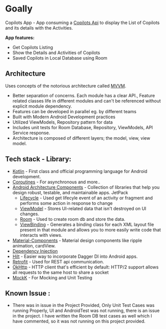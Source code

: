 # Goally
Copilots App - App consuming a [Copilots Api](https://devapi.getgoally.com/v1/api/devices/copilot-list/) to display the List of Copilots and its details with the Activities.


**App features:**
- Get Copilots Listing
- Show the Details and Activities of Copilots
- Saved Copilots in Local Database using Room


## Architecture
Uses concepts of the notorious architecture called [MVVM](https://www.geeksforgeeks.org/mvvm-model-view-viewmodel-architecture-pattern-in-android/).</br>

* Better separation of concerns. Each module has a clear API., Feature related classes life in different modules and can't be referenced without explicit module dependency.
* Features can be developed in parallel eg. by different teams
* Built with Modern Android Development practices
* Utilized ViewModels, Repository pattern for data
* Includes unit tests for Room Database, Repository, ViewModels, API Service response.
* Architecture is composed of different layers; the model, view, view model.


## Tech stack - Library:
- [Kotlin](https://kotlinlang.org/) - First class and official programming language for Android development.
- [Coroutines](https://kotlinlang.org/docs/reference/coroutines-overview.html) - For asynchronous and more..
- [Android Architecture Components](https://developer.android.com/topic/libraries/architecture) - Collection of libraries that help you design robust, testable, and maintainable apps.
  JetPack
    - [Lifecycle](https://developer.android.com/jetpack/androidx/releases/lifecycle) - Used get lifecyle event of an activity or fragment and performs some action in response to change
    - [ViewModel](https://developer.android.com/topic/libraries/architecture/viewmodel) - Stores UI-related data that isn't destroyed on UI changes.
    - [Room](https://developer.android.com/topic/libraries/architecture/room) - Used to create room db and store the data.
    - [ViewBinding](https://developer.android.com/topic/libraries/view-binding) - Generates a binding class for each XML layout file present in that module and allows you to more easily write code that interacts with views.
- [Material-Components](https://github.com/material-components/material-components-android) - Material design components like ripple animation, cardView.
- [Dependency Injection](https://developer.android.com/training/dependency-injection)
- [Hilt](https://dagger.dev/hilt) - Easier way to incorporate Dagger DI into Android apps.
- [Retrofit](https://github.com/square/retrofit) - Used for REST api communication.
- [OkHttp](http://square.github.io/okhttp/) - HTTP client that's efficient by default: HTTP/2 support allows all requests to the same host to share a socket
- [MockK](https://mockk.io) - For Mocking and Unit Testing


## Known Issue :
* There was in issue in the Project Provided,  Only Unit Test Cases was running Properly, UI and AndroidTest was not running, there is an issue in the project. I have written the Room DB test cases as well which I have commented, so it was not running on this project provided.